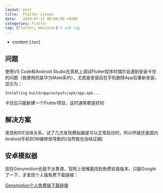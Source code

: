 ```yaml
---
layout: post
title:  Flutter issues
date:   2019-07-15 00:00:00 +0300
categories: Flutter
tag: [Flutter, emulator] # add tag
---
```


* content
{:toc}


## 问题

使用VS Code和Android Studio在真机上调试Flutter程序时偶尔会遇到安装卡住的问题（我使用的是华为Mate系列），尤其是安装后在手机删除App后重新安装，显示为：

```
Installing build/app/outputs/apk/app.apk...
```

卡住后只能新建一个Flutter项目，这时通常都是好的

## 解决方案

发现和IDE没啥关系，试了几次发现模拟器是可以正常启动的，所以怀疑还是国内Android手机ROM被修改导致的(当然我也没啥证据)

## 安卓模拟器

现在Genymotion也是不太靠谱，官网上很难能找到免费安装版本，只能Google了一下，才发现个人版免费下载链接：

[Genymotion个人免费版下载链接](https://www.genymotion.com/fun-zone/)